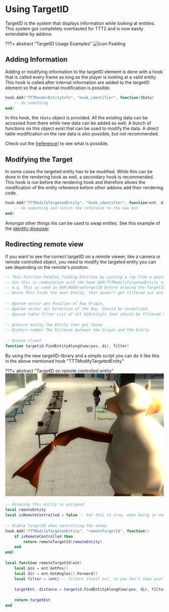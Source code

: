 # Using TargetID

TargetID is the system that displays information while looking at entities. This system got completely overhauled for TTT2 and is now easily extendable by addons.

???+ abstract "TargetID Usage Examples"
    ![Icon Padding](../../assets/images/article/targetid.png)

## Adding Information

Adding or modifying information to the targetID element is done with a hook that is called every frame as long as the player is looking at a valid entity. This hook is called after internal information are added to the targetID element so that a external modification is possible.

```lua
hook.Add("TTTRenderEntityInfo", "hook_identifier", function(tData)
    -- do something
end)
```

In this hook, the `tData` object is provided. All the existing data can be accessed from there while new data can be added as well. A bunch of functions on this object exist that can be used to modify the data. A direct table modification on the raw data is also possible, but not recommended. 

Check out the [[reference]](https://github.com/TTT-2/TTT2/blob/master/gamemodes/terrortown/gamemode/client/cl_target_data.lua) to see what is possible.

## Modifying the Target

In some cases the targeted entity has to be modified. While this can be done in the rendering hook as well, a secondary hook is recommended. This hook is run before the rendering hook and therefore allows the modification of the entity reference before other addons add their rendering code.

```lua
hook.Add("TTTModifyTargetedEntity", "hook_identifier", function(ent, distance)
    -- do something and return the reference to the new ent
end)
```

Amongst other things his can be used to swap entites. See this example of the [identity disguiser](https://github.com/TTT-2/ttt2-wep_identity_disguiser/blob/master/gamemodes/terrortown/entities/weapons/weapon_ttt_identity_disguiser.lua)

## Redirecting remote view

If you want to see the correct targetID on a remote viewer, like a camera or remote controlled object, you need to modify the targeted entity you can see depending on the remote's position.

```lua
-- This function handles finding Entities by casting a ray from a point in a direction, filtering out certain entities
-- Use this in combination with the hook @GM:TTTModifyTargetedEntity to create your own Remote Camera with TargetIDs.
-- e.g. This is used in @GM:HUDDrawTargetID before drawing the TargetIDs. Use that code as example.
-- @note This finds the next Entity, that doesn't get filtered out and can get hit by a bullet, from a position in a direction.

-- @param vector pos Position of Ray Origin.
-- @param vector dir Direction of the Ray. Should be normalized.
-- @param table filter List of all @{Entity}s that should be filtered out.

-- @return entity The Entity that got found
-- @return number The Distance between the Origin and the Entity

-- @realm client
function targetid.FindEntityAlongView(pos, dir, filter)
```

By using the new targetID-library and a simple script you can do it like this in the above mentioned hook "TTTModifyTargetedEntity"

???+ abstract "TargetID on remote controlled entity"
    ![Icon Padding](../../assets/images/article/targetid_remote.png)

```lua
-- Assuming this entity is assigned
local remoteEntity
local isRemoteControlled = false -- Set this to true, when being in remote-View

-- Enable TargetID when controlling the sheep
hook.Add("TTTModifyTargetedEntity", "remoteTargetId", function()
    if isRemoteControlled then
        return remoteTargetId(remoteEntity)
    end
end)

local function remoteTargetId(ent)
    local pos = ent:GetPos()
    local dir = ent:GetAngles():Forward()
    local filter = {ent} -- filters itself out, so you don't show your own targetID

    targetEnt, distance = targetid.FindEntityAlongView(pos, dir, filter)

    return targetEnt
end
```
